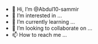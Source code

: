 - 👋 Hi, I’m @Abdul10-sammir
- 👀 I’m interested in ...
- 🌱 I’m currently learning ...
- 💞️ I’m looking to collaborate on ...
- 📫 How to reach me ...

<!---
Abdul10-sammir/Abdul10-sammir is a ✨ special ✨ repository because its `README.md` (this file) appears on your GitHub profile.
You can click the Preview link to take a look at your changes.
--->
